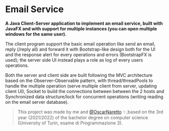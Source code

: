 # Email Service

**A Java Client-Server application to implement an email service, built with JavaFX and with support for multiple instances (you can open multiple windows for the same user).**

The client program support the basic email operation like send an email, reply (/reply all) and forward it with Bootstrap-like design both for the UI and the response alert for every operations and errors (BootstrapFX is used); the server side UI instead plays a role as log of every users operations.

Both the server and client side are built following the MVC architecture based on the Observer-Observable pattern, with thread/threadPools to handle the multiple operation (serve multiple client from server, updating client UI), Socket to build the connections between between the 2 hosts and Synchronized data structure/lock for concurrent operations (writing reading on the email server database).

> This project was made by me and [@OscarNaretto](https://github.com/OscarNaretto) ✨,based on the 3rd year (2021/2022) of the bachelor degree on computer science (University of Turin, esame di Programmazione 3).
